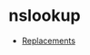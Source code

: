 # nslookup

 - [Replacements](http://blog.smalleycreative.com/linux/nslookup-is-dead-long-live-dig-and-host/)
